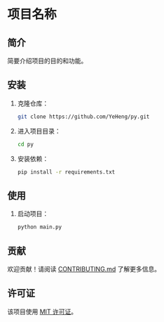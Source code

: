 # 项目名称

## 简介
简要介绍项目的目的和功能。

## 安装
1. 克隆仓库：
    ```bash
    git clone https://github.com/YeHeng/py.git
    ```
2. 进入项目目录：
    ```bash
    cd py
    ```
3. 安装依赖：
    ```bash
    pip install -r requirements.txt
    ```

## 使用
1. 启动项目：
    ```bash
    python main.py
    ```

## 贡献
欢迎贡献！请阅读 [CONTRIBUTING.md](CONTRIBUTING.md) 了解更多信息。

## 许可证
该项目使用 [MIT 许可证](LICENSE)。